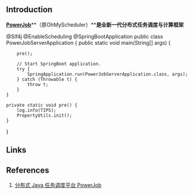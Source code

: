 ## Introduction

[**PowerJob**](https://github.com/KFCFans/PowerJob)**（原OhMyScheduler）****是全新一代分布式任务调度与计算框架**






@Slf4j
@EnableScheduling
@SpringBootApplication
public class PowerJobServerApplication {
    public static void main(String[] args) {

        pre();

        // Start SpringBoot application.
        try {
            SpringApplication.run(PowerJobServerApplication.class, args);
        } catch (Throwable t) {
            throw t;
        }
    }

    private static void pre() {
        log.info(TIPS);
        PropertyUtils.init();
    }

}



## Links


## References


1. [分布式 Java 任务调度平台 PowerJob](https://github.com/HelloGitHub-Team/Article/blob/master/contents/Java/PowerJob/catalog.md)